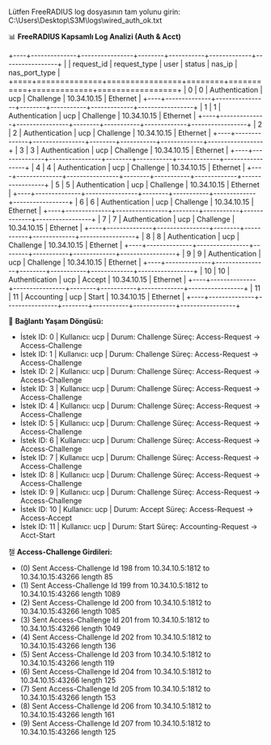 Lütfen FreeRADIUS log dosyasının tam yolunu girin: C:\Users\Desktop\S3M\logs\wired_auth_ok.txt

📊 **FreeRADIUS Kapsamlı Log Analizi (Auth & Acct)**

+----+--------------+----------------+--------+-----------+-------------+-----------------+
|    |   request_id | request_type   | user   | status    | nas_ip      | nas_port_type   |
+====+==============+================+========+===========+=============+=================+
|  0 |            0 | Authentication | ucp    | Challenge | 10.34.10.15 | Ethernet        |
+----+--------------+----------------+--------+-----------+-------------+-----------------+
|  1 |            1 | Authentication | ucp    | Challenge | 10.34.10.15 | Ethernet        |
+----+--------------+----------------+--------+-----------+-------------+-----------------+
|  2 |            2 | Authentication | ucp    | Challenge | 10.34.10.15 | Ethernet        |
+----+--------------+----------------+--------+-----------+-------------+-----------------+
|  3 |            3 | Authentication | ucp    | Challenge | 10.34.10.15 | Ethernet        |
+----+--------------+----------------+--------+-----------+-------------+-----------------+
|  4 |            4 | Authentication | ucp    | Challenge | 10.34.10.15 | Ethernet        |
+----+--------------+----------------+--------+-----------+-------------+-----------------+
|  5 |            5 | Authentication | ucp    | Challenge | 10.34.10.15 | Ethernet        |
+----+--------------+----------------+--------+-----------+-------------+-----------------+
|  6 |            6 | Authentication | ucp    | Challenge | 10.34.10.15 | Ethernet        |
+----+--------------+----------------+--------+-----------+-------------+-----------------+
|  7 |            7 | Authentication | ucp    | Challenge | 10.34.10.15 | Ethernet        |
+----+--------------+----------------+--------+-----------+-------------+-----------------+
|  8 |            8 | Authentication | ucp    | Challenge | 10.34.10.15 | Ethernet        |
+----+--------------+----------------+--------+-----------+-------------+-----------------+
|  9 |            9 | Authentication | ucp    | Challenge | 10.34.10.15 | Ethernet        |
+----+--------------+----------------+--------+-----------+-------------+-----------------+
| 10 |           10 | Authentication | ucp    | Accept    | 10.34.10.15 | Ethernet        |
+----+--------------+----------------+--------+-----------+-------------+-----------------+
| 11 |           11 | Accounting     | ucp    | Start     | 10.34.10.15 | Ethernet        |
+----+--------------+----------------+--------+-----------+-------------+-----------------+

🔄 **Bağlantı Yaşam Döngüsü:**
  - İstek ID: 0 | Kullanıcı: ucp | Durum: Challenge
    Süreç: Access-Request -> Access-Challenge
  - İstek ID: 1 | Kullanıcı: ucp | Durum: Challenge
    Süreç: Access-Request -> Access-Challenge
  - İstek ID: 2 | Kullanıcı: ucp | Durum: Challenge
    Süreç: Access-Request -> Access-Challenge
  - İstek ID: 3 | Kullanıcı: ucp | Durum: Challenge
    Süreç: Access-Request -> Access-Challenge
  - İstek ID: 4 | Kullanıcı: ucp | Durum: Challenge
    Süreç: Access-Request -> Access-Challenge
  - İstek ID: 5 | Kullanıcı: ucp | Durum: Challenge
    Süreç: Access-Request -> Access-Challenge
  - İstek ID: 6 | Kullanıcı: ucp | Durum: Challenge
    Süreç: Access-Request -> Access-Challenge
  - İstek ID: 7 | Kullanıcı: ucp | Durum: Challenge
    Süreç: Access-Request -> Access-Challenge
  - İstek ID: 8 | Kullanıcı: ucp | Durum: Challenge
    Süreç: Access-Request -> Access-Challenge
  - İstek ID: 9 | Kullanıcı: ucp | Durum: Challenge
    Süreç: Access-Request -> Access-Challenge
  - İstek ID: 10 | Kullanıcı: ucp | Durum: Accept
    Süreç: Access-Request -> Access-Accept
  - İstek ID: 11 | Kullanıcı: ucp | Durum: Start
    Süreç: Accounting-Request -> Acct-Start

챌 **Access-Challenge Girdileri:**
  - (0) Sent Access-Challenge Id 198 from 10.34.10.5:1812 to 10.34.10.15:43266 length 85
  - (1) Sent Access-Challenge Id 199 from 10.34.10.5:1812 to 10.34.10.15:43266 length 1089
  - (2) Sent Access-Challenge Id 200 from 10.34.10.5:1812 to 10.34.10.15:43266 length 1085
  - (3) Sent Access-Challenge Id 201 from 10.34.10.5:1812 to 10.34.10.15:43266 length 1049
  - (4) Sent Access-Challenge Id 202 from 10.34.10.5:1812 to 10.34.10.15:43266 length 136
  - (5) Sent Access-Challenge Id 203 from 10.34.10.5:1812 to 10.34.10.15:43266 length 119
  - (6) Sent Access-Challenge Id 204 from 10.34.10.5:1812 to 10.34.10.15:43266 length 125
  - (7) Sent Access-Challenge Id 205 from 10.34.10.5:1812 to 10.34.10.15:43266 length 153
  - (8) Sent Access-Challenge Id 206 from 10.34.10.5:1812 to 10.34.10.15:43266 length 161
  - (9) Sent Access-Challenge Id 207 from 10.34.10.5:1812 to 10.34.10.15:43266 length 125
